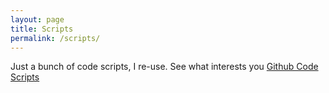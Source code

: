 ```yaml
---
layout: page
title: Scripts
permalink: /scripts/
---
```



Just a bunch of code scripts, I re-use. See what interests you
[Github Code Scripts](https://gist.github.com/Thotogelo)
